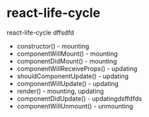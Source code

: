 # react-life-cycle
react-life-cycle
dffsdfd
* constructor() - mounting
* componentWillMount() - mounting
* componentDidMount() - mounting
* componentWillReceiveProps() - updating
* shouldComponentUpdate() - updating
* componentWillUpdate() - updating
* render() - mounting, updating
* componentDidUpdate() - updatingdsffdfds
* componentWillUnmount() - unmounting
